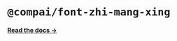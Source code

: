# `@compai/font-zhi-mang-xing`

[**Read the docs &rarr;**](https://components.ai/docs/typefaces/zhi-mang-xing)

